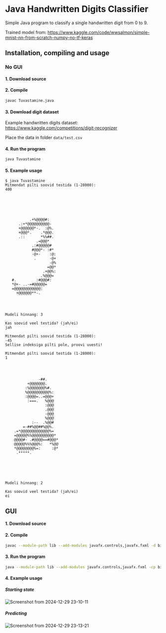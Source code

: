 ﻿# Java Handwritten Digits Classifier

Simple Java program to classify a single handwritten digit from 0 to 9.

Trained model from: https://www.kaggle.com/code/wwsalmon/simple-mnist-nn-from-scratch-numpy-no-tf-keras

## Installation, compiling and usage

### No GUI

#### 1. Download source

#### 2. Compile

```sh
javac Tuvastamine.java
```

#### 3. Download digit dataset

Example handwritten digits dataset: https://www.kaggle.com/competitions/digit-recognizer

Place the data in folder `data/test.csv`

#### 4. Run the program

```sh
java Tuvastamine
```

#### 5. Example usage

```
$ java Tuvastamine
Mitmendat pilti soovid testida (1-28000):
400






           .+%@@@@#:
      .:+*@@@@@@@@@@-
      +@@@@@@*-.  :@%.
      +@@@*.    .*@@@.
      .::       *%%##.
              .=@@@*
            .:#@@@@@#
            #@@@*- :#*
            -@+-    :@:
             .      -@+
                    -@%
                   =@@*
                 .+@@%:
                .%@@@=
   #.         :#@@@#:
   *@+- ..-=#@@@@@=
   =@@@@@@@@@@@@:
     +@@@@@@**-.




Mudeli hinnang: 3

Kas soovid veel testida? (jah/ei)
jah

Mitmendat pilti soovid testida (1-28000):
-45
Sellise indeksiga pilti pole, proovi uuesti!

Mitmendat pilti soovid testida (1-28000):
1




               -##.
          +@@@@@@@.
         :%@@@@@@@%#.
         %@@@@@@@@@@%:
         :@@@@=..=@@@+
          :===.   %@@@
                  :@@@
                  .@@@
                  -@@@
                  %@@@
            :--  .%@@#
        =-##%@@##%@@%.
    .=*@@@@@@@@@@@@@%=
    =@@@@@%%@@@@@@@@@@*
    @@@@#- .#@@@@==#@@@*
    @@@@@%%%@@@%:   *%@@
    *@@@@@@@@%=:     :@*
     .*****.






Mudeli hinnang: 2

Kas soovid veel testida? (jah/ei)
ei
```

## GUI

#### 1. Download source

#### 2. Compile

```sh
javac --module-path lib --add-modules javafx.controls,javafx.fxml -d bin Main.java
```

#### 3. Run the program

```sh
java --module-path lib --add-modules javafx.controls,javafx.fxml -cp bin Main
```

#### 4. Example usage

##### Starting state

![Screenshot from 2024-12-29 23-10-11](https://github.com/user-attachments/assets/e484f76e-4b51-4491-a0d8-371b67191684)

##### Predicting

![Screenshot from 2024-12-29 23-13-21](https://github.com/user-attachments/assets/6b789107-cf17-4937-a1b4-9ecd7217218c)
